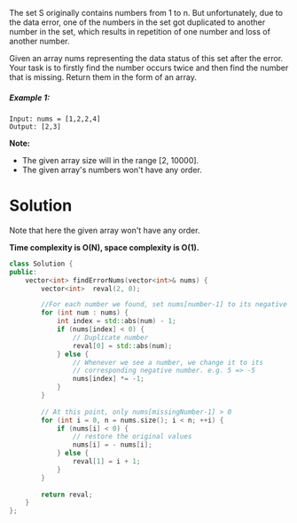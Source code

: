 The set S originally contains numbers from 1 to n. But unfortunately, due to the data error, one of the numbers in the set got duplicated to another number in the set, which results in repetition of one number and loss of another number.

Given an array nums representing the data status of this set after the error. Your task is to firstly find the number occurs twice and then find the number that is missing. Return them in the form of an array.

##### Example 1:

```
Input: nums = [1,2,2,4]
Output: [2,3]
```

__Note:__

* The given array size will in the range [2, 10000].
* The given array's numbers won't have any order.

# Solution

Note that here the given array won't have any order.

__Time complexity is O(N), space complexity is O(1).__

```cpp
class Solution {
public:
    vector<int> findErrorNums(vector<int>& nums) {
        vector<int>  reval(2, 0);

        //For each number we found, set nums[number-1] to its negative value (<0)
        for (int num : nums) {
            int index = std::abs(num) - 1;
            if (nums[index] < 0) { 
                // Duplicate number
                reval[0] = std::abs(num);
            } else { 
                // Whenever we see a number, we change it to its
                // corresponding negative number. e.g. 5 => -5
                nums[index] *= -1; 
            }
        }
        
        // At this point, only nums[missingNumber-1] > 0
        for (int i = 0, n = nums.size(); i < n; ++i) {
            if (nums[i] < 0) {
                // restore the original values
                nums[i] = - nums[i];
            } else {
                reval[1] = i + 1;
            }
        }
        
        return reval;
    }
};
```

